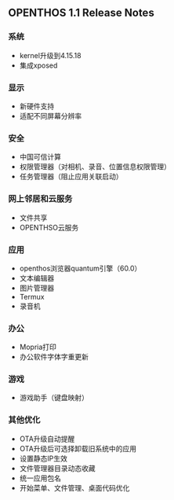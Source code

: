 ## OPENTHOS 1.1 Release Notes

### 系统
- kernel升级到4.15.18
- 集成xposed

### 显示
- 新硬件支持
- 适配不同屏幕分辨率

### 安全
- 中国可信计算
- 权限管理器（对相机、录音、位置信息权限管理）
- 任务管理器（阻止应用关联启动）

### 网上邻居和云服务
- 文件共享
- OPENTHSO云服务

### 应用
- openthos浏览器quantum引擎（60.0）
- 文本编辑器
- 图片管理器
- Termux
- 录音机

### 办公
- Mopria打印
- 办公软件字体字重更新

### 游戏
- 游戏助手（键盘映射）

### 其他优化
- OTA升级自动提醒
- OTA升级后可选择卸载旧系统中的应用
- 设置静态IP生效
- 文件管理器目录动态收藏
- 统一应用包名
- 开始菜单、文件管理、桌面代码优化
